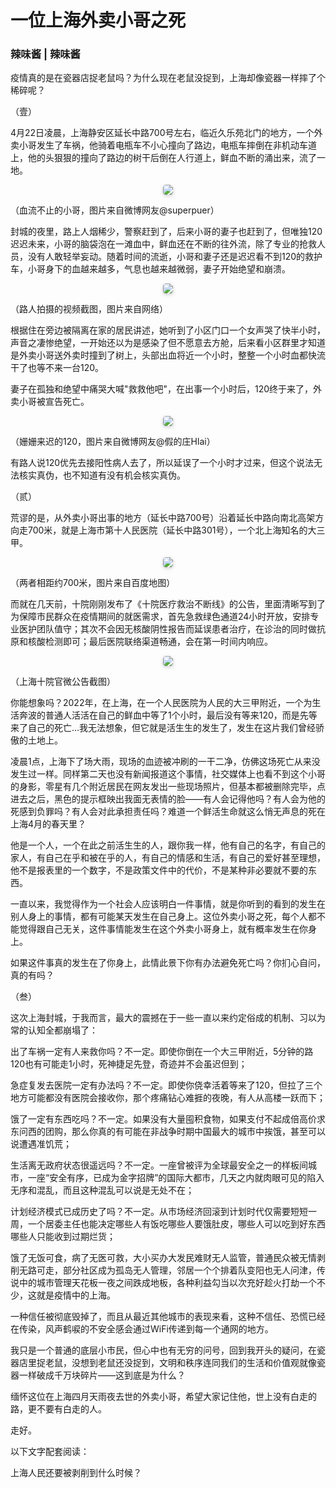 # **一位上海外卖小哥之死**
### 辣味酱 | 辣味酱

疫情真的是在瓷器店捉老鼠吗？为什么现在老鼠没捉到，上海却像瓷器一样摔了个稀碎呢？

（壹）

4月22日凌晨，上海静安区延长中路700号左右，临近久乐苑北门的地方，一个外卖小哥发生了车祸，他骑着电瓶车不小心撞向了路边，电瓶车摔倒在非机动车道上，他的头狠狠的撞向了路边的树干后倒在人行道上，鲜血不断的涌出来，流了一地。


<center><img style="border-radius: 0.3125em; box-shadow: 0 2px 4px 0 rgba(34,36,38,.12),0 2px 10px 0 rgba(34,36,38,.08);" src="../assets/上海外卖小哥/2d2ed7ea2df04d13bed2fe2464d58e9e.png"></center>

（血流不止的小哥，图片来自微博网友@superpuer）

封城的夜里，路上人烟稀少，警察赶到了，后来小哥的妻子也赶到了，但唯独120迟迟未来，小哥的脑袋泡在一滩血中，鲜血还在不断的往外流，除了专业的抢救人员，没有人敢轻举妄动。随着时间的流逝，小哥和妻子还是迟迟看不到120的救护车，小哥身下的血越来越多，气息也越来越微弱，妻子开始绝望和崩溃。


<center><img style="border-radius: 0.3125em; box-shadow: 0 2px 4px 0 rgba(34,36,38,.12),0 2px 10px 0 rgba(34,36,38,.08);" src="../assets/上海外卖小哥/b920bf93fef443aa8077a599c9da1268.png"></center>

（路人拍摄的视频截图，图片来自网络）

根据住在旁边被隔离在家的居民讲述，她听到了小区门口一个女声哭了快半小时，声音之凄惨绝望，一开始还以为是感染了但不愿意去方舱，后来看小区群里才知道是外卖小哥送外卖时撞到了树上，头部出血将近一个小时，整整一个小时血都快流干了也等不来一台120。

妻子在孤独和绝望中痛哭大喊"救救他吧"，在出事一个小时后，120终于来了，外卖小哥被宣告死亡。


<center><img style="border-radius: 0.3125em; box-shadow: 0 2px 4px 0 rgba(34,36,38,.12),0 2px 10px 0 rgba(34,36,38,.08);" src="../assets/上海外卖小哥/83492f9cbf374d92a1329169e857f290.png"></center>

（姗姗来迟的120，图片来自微博网友@假的庄Hlai）

有路人说120优先去接阳性病人去了，所以延误了一个小时才过来，但这个说法无法核实真伪，也不知道有没有机会核实真伪。

（贰）

荒谬的是，从外卖小哥出事的地方（延长中路700号）沿着延长中路向南北高架方向走700米，就是上海市第十人民医院（延长中路301号），一个北上海知名的大三甲。


<center><img style="border-radius: 0.3125em; box-shadow: 0 2px 4px 0 rgba(34,36,38,.12),0 2px 10px 0 rgba(34,36,38,.08);" src="../assets/上海外卖小哥/73ea32e11cb2451c9e4c555c9f7ecc1c.png"></center>

（两者相距约700米，图片来自百度地图）

而就在几天前，十院刚刚发布了《十院医疗救治不断线》的公告，里面清晰写到了为保障市民群众在疫情期间的就医需求，首先急救绿色通道24小时开放，安排专业医护团队值守；其次不会因无核酸阴性报告而延误患者治疗，在诊治的同时做抗原和核酸检测即可；最后医院联络渠道畅通，会在第一时间内响应。


<center><img style="border-radius: 0.3125em; box-shadow: 0 2px 4px 0 rgba(34,36,38,.12),0 2px 10px 0 rgba(34,36,38,.08);" src="../assets/上海外卖小哥/ad0c3784773c4f3aaec2ed0ac55aa7cc.png"></center>

（上海十院官微公告截图）

你能想象吗？2022年，在上海，在一个人民医院为人民的大三甲附近，一个为生活奔波的普通人活活在自己的鲜血中等了1个小时，最后没有等来120，而是先等来了自己的死亡…我无法想象，但它就是活生生的发生了，发生在这片我们曾经骄傲的土地上。

凌晨1点，上海下了场大雨，现场的血迹被冲刷的一干二净，仿佛这场死亡从来没发生过一样。同样第二天也没有新闻报道这个事情，社交媒体上也看不到这个小哥的身影，零星有几个附近居民在网友发出一些现场照片，但基本都被删除完毕，点进去之后，黑色的提示框映出我面无表情的脸——有人会记得他吗？有人会为他的死感到负罪吗？有人会对此承担责任吗？难道一个鲜活生命就这么悄无声息的死在上海4月的春天里？

他是一个人，一个在此之前活生生的人，跟你我一样，他有自己的名字，有自己的家人，有自己在乎和被在乎的人，有自己的情感和生活，有自己的爱好甚至理想，他不是报表里的一个数字，不是政策文件中的代价，不是某种非必要就不要的东西。

一直以来，我觉得作为一个社会人应该明白一件事情，就是你听到的看到的发生在别人身上的事情，都有可能某天发生在自己身上。这位外卖小哥之死，每个人都不能觉得跟自己无关，这件事情能发生在这个外卖小哥身上，就有概率发生在你身上。

如果这件事真的发生在了你身上，此情此景下你有办法避免死亡吗？你扪心自问，真的有吗？

（叁）

这次上海封城，于我而言，最大的震撼在于一些一直以来约定俗成的机制、习以为常的认知全都崩塌了：

出了车祸一定有人来救你吗？不一定。即使你倒在一个大三甲附近，5分钟的路120也有可能走1小时，死神捷足先登，奇迹并不会虽迟但到；

急症复发去医院一定有办法吗？不一定。即使你侥幸活着等来了120，但拉了三个地方可能都没有医院会接收你，那个疼痛钻心难捱的夜晚，有人从高楼一跃而下；

饿了一定有东西吃吗？不一定。如果没有大量囤积食物，如果支付不起成倍高价求东问西的团购，那么你真的有可能在非战争时期中国最大的城市中挨饿，甚至可以说遭遇准饥荒；

生活离无政府状态很遥远吗？不一定。一座曾被评为全球最安全之一的样板间城市，一座“安全有序，已成为金字招牌”的国际大都市，几天之内就肉眼可见的陷入无序和混乱，而且这种混乱可以说是无处不在；

计划经济模式已成历史了吗？不一定。从市场经济回滚到计划时代仅需要短短一周，一个居委主任也能决定哪些人有饭吃哪些人要饿肚皮，哪些人可以吃到好东西哪些人只能收到过期烂货；

饿了无饭可食，病了无医可救，大小买办大发民难财无人监管，普通民众被无情剥削无路可走，部分社区成为孤岛无人管理，邻居一个个排着队变阳也无人问津，传说中的城市管理天花板一夜之间跌成地板，各种利益勾当以次充好趁火打劫一个不少，这就是疫情中的上海。

一种信任被彻底毁掉了，而且从最近其他城市的表现来看，这种不信任、恐慌已经在传染，风声鹤唳的不安全感会通过WiFi传递到每一个通网的地方。

我只是一个普通的底层小市民，但心中也有无穷的问号，回到我开头的疑问，在瓷器店里捉老鼠，没想到老鼠还没捉到，文明和秩序连同我们的生活和价值观就像瓷器一样破成千万块碎片——这到底是为什么？

缅怀这位在上海四月天雨夜去世的外卖小哥，希望大家记住他，世上没有白走的路，更不要有白走的人。

走好。

以下文字配套阅读：

上海人民还要被剥削到什么时候？

